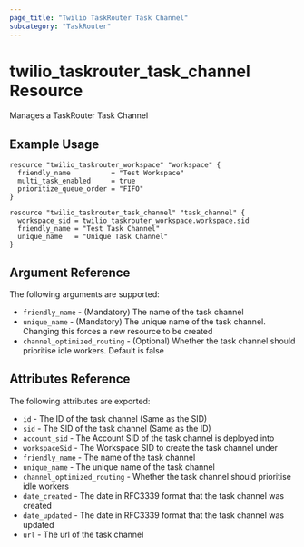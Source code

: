 ```yaml
---
page_title: "Twilio TaskRouter Task Channel"
subcategory: "TaskRouter"
---
```


# twilio_taskrouter_task_channel Resource

Manages a TaskRouter Task Channel

## Example Usage

```hcl
resource "twilio_taskrouter_workspace" "workspace" {
  friendly_name          = "Test Workspace"
  multi_task_enabled     = true
  prioritize_queue_order = "FIFO"
}

resource "twilio_taskrouter_task_channel" "task_channel" {
  workspace_sid = twilio_taskrouter_workspace.workspace.sid
  friendly_name = "Test Task Channel"
  unique_name   = "Unique Task Channel"
}
```

## Argument Reference

The following arguments are supported:

- `friendly_name` - (Mandatory) The name of the task channel
- `unique_name` - (Mandatory) The unique name of the task channel. Changing this forces a new resource to be created
- `channel_optimized_routing` - (Optional) Whether the task channel should prioritise idle workers. Default is false

## Attributes Reference

The following attributes are exported:

- `id` - The ID of the task channel (Same as the SID)
- `sid` - The SID of the task channel (Same as the ID)
- `account_sid` - The Account SID of the task channel is deployed into
- `workspaceSid` - The Workspace SID to create the task channel under
- `friendly_name` - The name of the task channel
- `unique_name` - The unique name of the task channel
- `channel_optimized_routing` - Whether the task channel should prioritise idle workers
- `date_created` - The date in RFC3339 format that the task channel was created
- `date_updated` - The date in RFC3339 format that the task channel was updated
- `url` - The url of the task channel
